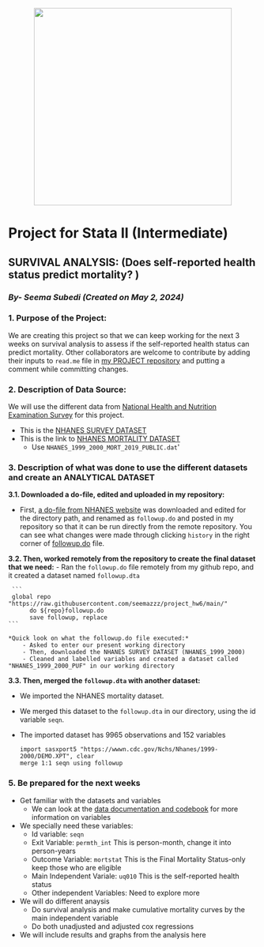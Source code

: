 <p align="center">
  <img src="https://github.com/seemazzz/project/blob/main/letsdoaproject.png" width="400"/>
</p>



#  Project for Stata II (Intermediate)

## SURVIVAL ANALYSIS: (Does self-reported health status predict mortality? )

### *By- Seema Subedi (Created on May 2, 2024)*


### 1. Purpose of the Project:
  We are creating this project so that we can keep working for the next 3 weeks on survival analysis to assess if the self-reported health status
  can predict mortality.
 Other collaborators are welcome to contribute by adding their inputs to `read.me` file in [my PROJECT repository](https://raw.githubusercontent.com/seemazzz/project_hw6/main/)
  and putting a comment while committing changes. 
  
### 2. Description of Data Source:
  We will use the different data from [National Health and Nutrition Examination Survey](https://www.cdc.gov/nchs/nhanes/index.htm) for this project.
  - This is the [NHANES SURVEY DATASET](https://wwwn.cdc.gov/Nchs/Nhanes/1999-2000/DEMO.XPT)
  - This is the link to [NHANES MORTALITY DATASET](https://ftp.cdc.gov/pub/HEALTH_STATISTICS/NCHS/datalinkage/linked_mortality/)
    - Use `NHANES_1999_2000_MORT_2019_PUBLIC.dat`'
  
    
### 3. Description of what was done to use the different datasets and create an ANALYTICAL DATASET
   
  **3.1. Downloaded a do-file, edited and uploaded in my repository:** 
   - First, [a do-file from NHANES website](https://ftp.cdc.gov/pub/HEALTH_STATISTICS/NCHS/datalinkage/linked_mortality/Stata_ReadInProgramAllSurveys.do) was downloaded and 
    edited for the directory path,  and renamed as `followup.do` and posted in my repository so that it can be run directly from the remote repository. 
    You can see what changes were made through clicking `history` in the 
    right corner of [followup.do](https://github.com/seemazzz/project/commits/main/followup.do) file.
        
  **3.2. Then, worked remotely from the repository to create the final dataset that we need:**
    - Ran the `followup.do` file remotely from my github repo, and it created a dataset named `followup.dta`
          
     ```
     global repo "https://raw.githubusercontent.com/seemazzz/project_hw6/main/" 
          do ${repo}followup.do 
          save followup, replace 
    ```


```
*Quick look on what the followup.do file executed:*
    - Asked to enter our present working directory
    - Then, downloaded the NHANES SURVEY DATASET (NHANES_1999_2000)
    - Cleaned and labelled variables and created a dataset called "NHANES_1999_2000_PUF" in our working directory
```
      
  **3.3. Then, merged the `followup.dta` with another dataset:**
   - We imported the NHANES mortality dataset.
   - We merged this dataset to the `followup.dta` in our directory, using the id variable `seqn`.
   - The imported dataset has 9965 observations and 152 variables
        
        ```
        import sasxport5 "https://wwwn.cdc.gov/Nchs/Nhanes/1999-2000/DEMO.XPT", clear
        merge 1:1 seqn using followup
        ```
     
### 5. Be prepared for the next weeks
   - Get familiar with the datasets and variables
       - We can look at the [data documentation and codebook](https://wwwn.cdc.gov/Nchs/Nhanes/1999-2000/HUQ.htm) for more information on variables
   - We specially need these variables:
     - Id variable: `seqn`
     - Exit Variable: `permth_int` This is person-month, change it into person-years
     - Outcome Variable: `mortstat` This is the Final Mortality Status-only keep those who are eligible
     - Main Independent Variale: `uq010` This is the self-reported health status
     - Other independent Variables: Need to explore more
   - We will do different anaysis
        - Do survival analysis and make cumulative mortality curves by the main independent variable
        - Do both unadjusted and adjusted cox regressions 
   - We will include results and graphs from the analysis here
    
   
        
        

  
  



